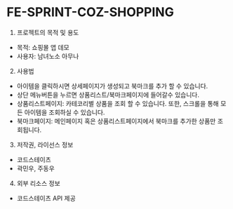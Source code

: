 # FE-SPRINT-COZ-SHOPPING

1. 프로젝트의 목적 및 용도

- 목적: 쇼핑몰 앱 데모
- 사용자: 남녀노소 아무나

2. 사용법

- 아이템을 클릭하시면 상세페이지가 생성되고 북마크를 추가 할 수 있습니다.
- 상단 메뉴버튼을 누르면 상품리스트/북마크페이지에 들어갈수 있습니다.
- 상품리스트페이지: 카테코리별 상품을 조회 할 수 있습니다. 또한, 스크롤을 통해 모든 아이템을 조회하실 수 있습니다.
- 북마크페이지: 메인페이지 혹은 상품리스트페이지에서 북마크를 추가한 상품만 조회됩니다.

3. 저작권, 라이선스 정보

- 코드스테이츠
- 곽민우, 주동우

4. 외부 리소스 정보

- 코드스테이츠 API 제공
